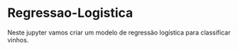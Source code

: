 # Regressao-Logistica
Neste jupyter vamos criar um modelo de regressão logística para classificar vinhos.

